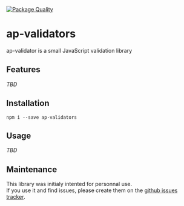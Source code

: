 [![Package Quality](http://npm.packagequality.com/shield/ap-validators.svg)](http://packagequality.com/#?package=ap-validators)

# ap-validators

ap-validator is a small JavaScript validation library

## Features

*TBD*

## Installation

`npm i --save ap-validators`

## Usage

*TBD*

## Maintenance

This library was initialy intented for personnal use.   
If you use it and find issues, please create them on the [github issues tracker](https://github.com/ash-uncover/ap-validators/issues).
